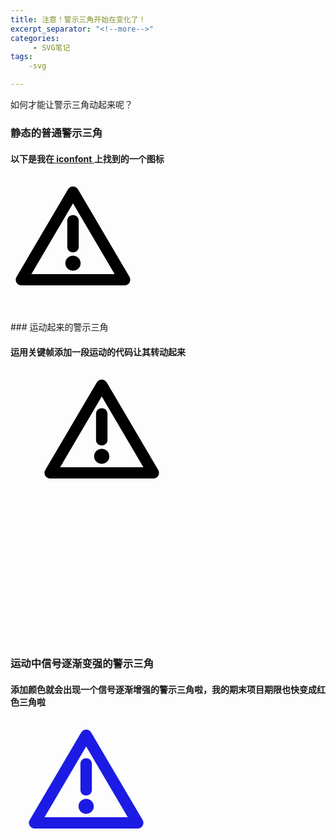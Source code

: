 ```yaml
---
title: 注意！警示三角开始在变化了！
excerpt_separator: "<!--more-->"
categories:
     - SVG笔记
tags:
	-svg

---
```


如何才能让警示三角动起来呢？

<!--more-->

### 静态的普通警示三角

#### 以下是我在[ **iconfont** ](https://www.iconfont.cn/home/index?spm=a313x.7781069.1998910419.2)上找到的一个图标

<svg t="1610174354616" class="icon" viewBox="0 0 1024 1024" version="1.1" xmlns="http://www.w3.org/2000/svg" p-id="6568" width="200" height="200"><path d="M934.4 896H89.6c-17.152 0-32.853333-9.216-40.618667-23.04a48.128 48.128 0 0 1 0-46.08l422.4-718.506667c7.808-13.824 23.466667-23.04 40.661334-23.04 17.194667 0 32.853333 9.216 40.661333 23.04l422.4 718.506667c7.850667 13.866667 7.850667 32.256 0 46.08-7.808 13.824-23.466667 23.04-40.661333 23.04zM171.050667 803.84h682.069333L512.042667 223.573333 171.008 803.84z" p-id="6569"></path><path d="M512 625.792c-26.581333 0-46.933333-19.968-46.933333-46.08V366.293333c0-26.112 20.352-46.08 46.933333-46.08 26.581333 0 46.933333 19.968 46.933333 46.08v213.418667c0 26.112-20.352 46.08-46.933333 46.08zM512 776.234667c34.56 0 62.592-27.477333 62.592-61.44 0-33.877333-28.032-61.397333-62.592-61.397334s-62.592 27.52-62.592 61.44c0 33.92 28.032 61.44 62.592 61.44z" p-id="6570"></path></svg>

</br>
### 运动起来的警示三角

#### 运用关键帧添加一段运动的代码让其转动起来

<style>
.alert-triangle svg{
position: relative;
animation:deer 4s infinite;}			

@keyframes deer
{0%   {left:0px; top:0px;}
25%  {left:300px; top:0px;}
50%  {left:300px; top:300px;}
75%  {left:0px; top:300px;}
100% {left:0px; top:0px;}}
</style>

<div class="alert-triangle">

<svg t="1610174354616" class="icon" viewBox="0 0 1024 1024" version="1.1" xmlns="http://www.w3.org/2000/svg" p-id="6568" width="200" height="200"><path d="M934.4 896H89.6c-17.152 0-32.853333-9.216-40.618667-23.04a48.128 48.128 0 0 1 0-46.08l422.4-718.506667c7.808-13.824 23.466667-23.04 40.661334-23.04 17.194667 0 32.853333 9.216 40.661333 23.04l422.4 718.506667c7.850667 13.866667 7.850667 32.256 0 46.08-7.808 13.824-23.466667 23.04-40.661333 23.04zM171.050667 803.84h682.069333L512.042667 223.573333 171.008 803.84z" p-id="6569"></path><path d="M512 625.792c-26.581333 0-46.933333-19.968-46.933333-46.08V366.293333c0-26.112 20.352-46.08 46.933333-46.08 26.581333 0 46.933333 19.968 46.933333 46.08v213.418667c0 26.112-20.352 46.08-46.933333 46.08zM512 776.234667c34.56 0 62.592-27.477333 62.592-61.44 0-33.877333-28.032-61.397333-62.592-61.397334s-62.592 27.52-62.592 61.44c0 33.92 28.032 61.44 62.592 61.44z" p-id="6570"></path></svg>

</div>

<br>
<br>
<br>
<br>
<br>
<br>
<br>
<br>
<br>
<br>
<br>
<br>
<br>

### 运动中信号逐渐变强的警示三角

#### 添加颜色就会出现一个信号逐渐增强的警示三角啦，我的期末项目期限也快变成红色三角啦

<style>
.lovestar svg {
			    animation: rotate 5s infinite;
				width: 25rem;
				height: 12.5rem;
			}
			
			@keyframes rotate {
			    0% {
			        transform: translate(-100px,0px);
			        fill: blue;
			    }
			    25%{
			        transform: translate(100px,0px);
			        fill: yellow;
			    }
			    50%{
			        transform: translate(100px,200px);
			        fill: orange;
			    }
			    75%{
			        transform: translate(-100px,200px);
			        fill: red;
			    }
			    100% {
			        transform: translate(-100px,0px); 
			        fill: blue;
			    }
			}	
</style>

<div class="lovestar">
<svg t="1610174354616" class="icon" viewBox="0 0 1024 1024" version="1.1" xmlns="http://www.w3.org/2000/svg" p-id="6568" width="200" height="200"><path d="M934.4 896H89.6c-17.152 0-32.853333-9.216-40.618667-23.04a48.128 48.128 0 0 1 0-46.08l422.4-718.506667c7.808-13.824 23.466667-23.04 40.661334-23.04 17.194667 0 32.853333 9.216 40.661333 23.04l422.4 718.506667c7.850667 13.866667 7.850667 32.256 0 46.08-7.808 13.824-23.466667 23.04-40.661333 23.04zM171.050667 803.84h682.069333L512.042667 223.573333 171.008 803.84z" p-id="6569"></path><path d="M512 625.792c-26.581333 0-46.933333-19.968-46.933333-46.08V366.293333c0-26.112 20.352-46.08 46.933333-46.08 26.581333 0 46.933333 19.968 46.933333 46.08v213.418667c0 26.112-20.352 46.08-46.933333 46.08zM512 776.234667c34.56 0 62.592-27.477333 62.592-61.44 0-33.877333-28.032-61.397333-62.592-61.397334s-62.592 27.52-62.592 61.44c0 33.92 28.032 61.44 62.592 61.44z" p-id="6570"></path></svg>
</div>
<br>
<br>
<br>
<br>
<br>
<br>
<br>
<br>
<br>
<br>
<br>
<br>
<br>